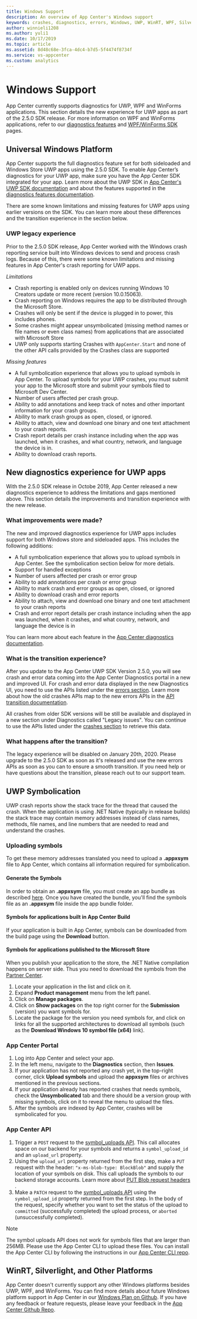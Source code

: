 ```yaml
---
title: Windows Support
description: An overview of App Center's Windows support
keywords: crashes, diagnostics, errors, Windows, UWP, WinRT, WPF, Silverlight
author: winnieli1208
ms.author: yuli1
ms.date: 10/17/2019
ms.topic: article
ms.assetid: 8d48c68e-3fca-4dc4-b7d5-5f4474f8734f
ms.service: vs-appcenter
ms.custom: analytics
---
```


# Windows Support

App Center currently supports diagnostics for UWP, WPF and WinForms applications. This section details the new experience for UWP apps as part of the 2.5.0 SDK release. For more information on WPF and WinForms applications, 
refer to our [diagnostics features](~/diagnostics/features.md) and [WPF/WinForms SDK](~/sdk/crashes/wpf-winforms.md) pages.

## Universal Windows Platform

App Center supports the full diagnostics feature set for both sideloaded and Windows Store UWP apps using the 2.5.0 SDK. To enable App Center’s diagnostics for your UWP app, make sure you have the App Center SDK integrated for your app. Learn more about the UWP SDK in [App Center's UWP SDK documentation](~/sdk/crashes/uwp.md) and about the features supported in the [diagnostics features documentation](~/diagnostics/features.md).  


There are some known limitations and missing features for UWP apps using earlier versions on the SDK. You can learn more about these differences and the transition experience in the section below.

### UWP legacy experience

Prior to the 2.5.0 SDK release, App Center worked with the Windows crash reporting service built into Windows devices to send and process crash logs. Because of this, there were some known limitations and missing features in App Center's crash reporting for UWP apps. 

*Limitations*

- Crash reporting is enabled only on devices running Windows 10 Creators update or more recent (version 10.0.15063).
- Crash reporting on Windows requires the app to be distributed through the Microsoft Store.
- Crashes will only be sent if the device is plugged in to power, this includes phones.
- Some crashes might appear unsymbolicated (missing method names or file names or even class names) from applications that are associated with Microsoft Store
- UWP only supports starting Crashes with `AppCenter.Start` and none of the other API calls provided by the Crashes class are supported

*Missing features*

- A full symbolication experience that allows you to upload symbols in App Center. To upload symbols for your UWP crashes, you must submit your app to the Microsoft store and submit your symbols filed to Microsoft Dev Center.
- Number of users affected per crash group.
- Ability to add annotations and keep track of notes and other important information for your crash groups.
- Ability to mark crash groups as open, closed, or ignored.
- Ability to attach, view and download one binary and one text attachment to your crash reports.
- Crash report details per crash instance including when the app was launched, when it crashes, and what country, network, and language the device is in.
- Ability to download crash reports.

## New diagnostics experience for UWP apps

With the 2.5.0 SDK release in Octobe 2019, App Center released a new diagnostics experience to address the limitations and gaps mentioned above. This section details the improvements and transition experience with the new release.

### What improvements were made?

The new and improved diagnostics experience for UWP apps includes support for both Windows store and sideloaded apps. This includes the following additions:

- A full symbolication experience that allows you to upload symbols in App Center. See the symbolication section below for more detials.
- Support for handled exceptions
- Number of users affected per crash or error group
- Ability to add annotations per crash or error group
- Ability to mark crash and error groups as open, closed, or ignored
- Ability to download crash and error reports
- Ability to attach, view and download one binary and one text attachment to your crash reports
- Crash and error report details per crash instance including when the app was launched, when it crashes, and what country, network, and language the device is in

You can learn more about each feature in the [App Center diagnostics documentation](~/diagnostics/features.md).

### What is the transition experience?

After you update to the App Center UWP SDK Version 2.5.0, you will see crash and error data coming into the App Center Diagnostics portal in a new and improved UI. For crash and error data displayed in the new Diagnostics UI, you need to use the APIs listed under the [errors section](https://openapi.appcenter.ms/#/errors). Learn more about how the old crashes APIs map to the new errors APIs in the [API transition documentation](~/diagnostics/using-the-diagnostics-api.md#transitioning-to-the-new-apis). 

All crashes from older SDK versions will be still be available and displayed in a new section under Diagnostics called "Legacy issues". You can continue to use the APIs listed under the [crashes section](https://openapi.appcenter.ms/#/crash) to retrieve this data.

### What happens after the transition?

The legacy experience will be disabled on January 20th, 2020. Please upgrade to the 2.5.0 SDK as soon as it's released and use the new errors APIs as soon as you can to ensure a smooth transition. If you need help or have questions about the transition, please reach out to our support team.

## UWP Symbolication

UWP crash reports show the stack trace for the thread that caused the crash. When the application is using .NET Native (typically in release builds) the stack trace may contain memory addresses instead of class names, methods, file names, and line numbers that are needed to read and understand the crashes.

### Uploading symbols

To get these memory addresses translated you need to upload a **.appxsym** file to App Center, which contains all information required for symbolication.

#### Generate the Symbols

In order to obtain an **.appxsym** file, you must create an app bundle as described [here](https://docs.microsoft.com/en-us/windows/msix/package/packaging-uwp-apps). Once you have created the bundle, you'll find the symbols file as an **.appxsym** file inside the app bundle folder.

#### Symbols for applications built in App Center Build

If your application is built in App Center, symbols can be downloaded from the build page using the **Download** button.

#### Symbols for applications published to the Microsoft Store

When you publish your application to the store, the .NET Native compilation happens on server side. Thus you need to download the symbols from the [Partner Center](https://partner.microsoft.com/en-us/dashboard/windows/overview).

1. Locate your application in the list and click on it.
1. Expand **Product management** menu from the left panel.
1. Click on **Manage packages**.
1. Click on **Show packages** on the top right corner for the **Submission** (version) you want symbols for.
1. Locate the package for the version you need symbols for, and click on links for all the supported architectures to download all symbols (such as the **Download Windows 10 symbol file (x64)** link).

### App Center Portal

1. Log into App Center and select your app.
1. In the left menu, navigate to the **Diagnostics** section, then **Issues**.
1. If your application has not reported any crash yet, in the top-right corner, click **Upload symbols** and upload the **appxsym** files or archives mentioned in the previous sections.
1. If your application already has reported crashes that needs symbols, check the **Unsymbolicated** tab and there should be a version group with missing symbols, click on it to reveal the menu to upload the files.
1. After the symbols are indexed by App Center, crashes will be symbolicated for you.

### App Center API

1. Trigger a `POST` request to the [symbol_uploads API](https://openapi.appcenter.ms/#/crash/symbolUploads_create). 
This call allocates space on our backend for your symbols and returns a `symbol_upload_id` and an `upload_url` property.
2. Using the `upload_url` property returned from the first step, make a `PUT` request with the header: `"x-ms-blob-type: BlockBlob"` and supply the location of your symbols on disk.  This call uploads the symbols to our backend storage accounts. Learn more about [PUT Blob request headers ](https://docs.microsoft.com/en-us/rest/api/storageservices/put-blob#request-headers-all-blob-types).
3. Make a `PATCH` request to  the [symbol_uploads API](https://openapi.appcenter.ms/#/crash/symbolUploads_complete) using the `symbol_upload_id` property returned from the first step. In the body of the request, specify whether you want to set the status of the upload to `committed` (successfully completed) the upload process, or `aborted` (unsuccessfully completed).

> [!NOTE]
> The symbol uploads API does not work for symbols files that are larger than 256MB. Please use the App Center CLI to upload these files. You can install the App Center CLI by following the instructions in our [App Center CLI repo](https://github.com/microsoft/appcenter-cli).


## WinRT, Silverlight, and Other Platforms

App Center doesn't currently support any other Windows platforms besides UWP, WPF, and WinForms. You can find more details about future Windows platform support in App Center in our [Windows Plan on Github](https://github.com/Microsoft/appcenter/blob/windows/specs/2019-04/Windows-Plan.md). If you have any feedback or feature requests, please leave your feedback in the [App Center Github Repo](https://github.com/Microsoft/appcenter).
